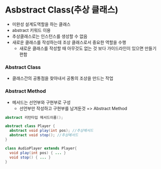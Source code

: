 # Asbstract Class(추상 클래스)

- 미완성 설계도역할을 하는 클래스
- abstract 키워드 이용
- 추상클래스로는 인스턴스를 생성할 수 없음
- 새로운 클래스를 작성하는데 조상 클래스로서 중요한 역할을 수행
  - 새로운 클래스를 작성할 때 아무것도 없는 것 보다 가이드라인이 있으면 만들기 편함

### Abstract Class

- 클래스간의 공통점을 찾아내서 공통의 조상을 만드는 작업

### Abstract Method

- 메서드는 선언부와 구현부로 구성
  - 선언부만 작성하고 구현부를 남겨둔것 => Abstract Method

```java
abstract 리턴타입 메서드이름();

abstract class Player {
  abstract void play(int pos); //추상메서드
  abstract void stop(); //추상메서드
}

class AudioPlayer extends Player{
  void play(int pos) { ... }
  void stop() { ... }
}
```

